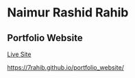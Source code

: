# Naimur Rashid Rahib
## Portfolio Website

[Live Site](https://7rahib.github.io/portfolio_website/)

https://7rahib.github.io/portfolio_website/